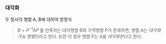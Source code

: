 ### 대각화
두 정사각 행렬 A, B에 대하여 방정식
> $B = P^{-1}AP$
를 만족하는 대각행렬 B와 가역행렬 P가 존재하면,
행렬 A는 *대각화 가능 행렬*이라고 한다.
또한 이 경우 행렬 P는 A를 *대각화한다*고 한다.


